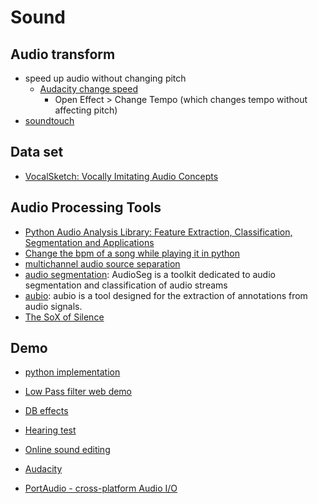 Sound
===========

## Audio transform

- speed up audio without changing pitch
	- [Audacity change speed](http://wiki.audacityteam.org/wiki/Change_Speed)
		- Open Effect > Change Tempo (which changes tempo without affecting pitch)
- [soundtouch](http://www.surina.net/soundtouch/soundstretch.html#examples)


## Data set

- [VocalSketch: Vocally Imitating Audio Concepts](https://static1.squarespace.com/static/552210bae4b0c19f89444531/t/55261514e4b080e2d1bc28ec/1428559124627/CartwrightPardo_2015.pdf)


## Audio Processing Tools

- [Python Audio Analysis Library: Feature Extraction, Classification, Segmentation and Applications](https://github.com/tyiannak/pyAudioAnalysis)
- [Change the bpm of a song while playing it in python](http://stackoverflow.com/questions/4024389/change-the-bpm-of-a-song-while-playing-it-in-python)
- [multichannel audio source separation](http://www.loria.fr/~aliutkus/kaml/)
- [audio segmentation](https://gforge.inria.fr/projects/audioseg): AudioSeg is a toolkit dedicated to audio segmentation and
classification of audio streams
- [aubio](http://aubio.org/): aubio is a tool designed for the extraction of annotations from audio signals.
- [The SoX of Silence](http://digitalcardboard.com/blog/2009/08/25/the-sox-of-silence/)

## Demo
- [python implementation](https://github.com/Katee/quietnet)
- [Low Pass filter web demo](http://www.cnblogs.com/hustskyking/p/webAudio-filter.html)


- [DB effects](http://www.sengpielaudio.com/calculator-levelchange.htm)
- [Hearing test](http://www.audiocheck.net/testtones_hearingtestaudiogram.php)
- [Online sound editing](https://twistedwave.com/online/)
- [Audacity](http://audacity.sourceforge.net/)
- [PortAudio - cross-platform Audio I/O](http://www.portaudio.com/)


